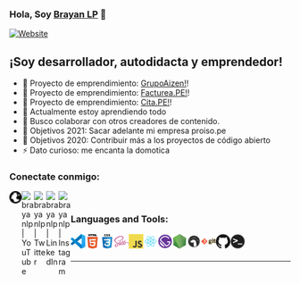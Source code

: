 ### Hola, Soy [Brayan LP][website] 👋

[![Website](https://img.shields.io/website?label=Brayanlp.dev&style=for-the-badge&url=https%3A%2F%2Fwww.brayanlp.dev)](https://brayanlp.dev)


## ¡Soy desarrollador, autodidacta y emprendedor!

- 🔭 Proyecto de emprendimiento: [GrupoAizen!][grupoaizen]!
- 🔭 Proyecto de emprendimiento: [Facturea.PE!][facturea]!
- 🔭 Proyecto de emprendimiento: [Cita.PE!][cita]!
- 🌱 Actualmente estoy aprendiendo todo 
- 👯 Busco colaborar con otros creadores de contenido.
- 🥅 Objetivos 2021: Sacar adelante mi empresa proiso.pe
- 🥅 Objetivos 2020: Contribuir más a los proyectos de código abierto
- ⚡ Dato curioso: me encanta la domotica

### Conectate conmigo:

[<img align="left" alt="brayanlp.com" width="22px" src="https://raw.githubusercontent.com/iconic/open-iconic/master/svg/globe.svg" />][website]
[<img align="left" alt="brayanlp | YouTube" width="22px" src="https://cdn.jsdelivr.net/npm/simple-icons@v3/icons/youtube.svg" />][youtube]
[<img align="left" alt="brayanlp | Twitter" width="22px" src="https://cdn.jsdelivr.net/npm/simple-icons@v3/icons/twitter.svg" />][twitter]
[<img align="left" alt="brayanlp | LinkedIn" width="22px" src="https://cdn.jsdelivr.net/npm/simple-icons@v3/icons/linkedin.svg" />][linkedin]
[<img align="left" alt="brayanlp | Instagram" width="22px" src="https://cdn.jsdelivr.net/npm/simple-icons@v3/icons/instagram.svg" />][instagram]

<br />

### Languages and Tools:

[<img align="left" alt="Visual Studio Code" width="26px" src="https://raw.githubusercontent.com/github/explore/80688e429a7d4ef2fca1e82350fe8e3517d3494d/topics/visual-studio-code/visual-studio-code.png" />][webdevplaylist]
[<img align="left" alt="HTML5" width="26px" src="https://raw.githubusercontent.com/github/explore/80688e429a7d4ef2fca1e82350fe8e3517d3494d/topics/html/html.png" />][webdevplaylist]
[<img align="left" alt="CSS3" width="26px" src="https://raw.githubusercontent.com/github/explore/80688e429a7d4ef2fca1e82350fe8e3517d3494d/topics/css/css.png" />][cssplaylist]
[<img align="left" alt="Sass" width="26px" src="https://raw.githubusercontent.com/github/explore/80688e429a7d4ef2fca1e82350fe8e3517d3494d/topics/sass/sass.png" />][cssplaylist]
[<img align="left" alt="JavaScript" width="26px" src="https://raw.githubusercontent.com/github/explore/80688e429a7d4ef2fca1e82350fe8e3517d3494d/topics/javascript/javascript.png" />][jsplaylist]
[<img align="left" alt="React" width="26px" src="https://raw.githubusercontent.com/github/explore/80688e429a7d4ef2fca1e82350fe8e3517d3494d/topics/react/react.png" />][reactplaylist]
[<img align="left" alt="Gatsby" width="26px" src="https://raw.githubusercontent.com/github/explore/e94815998e4e0713912fed477a1f346ec04c3da2/topics/gatsby/gatsby.png" />][webdevplaylist]
 
[<img align="left" alt="Node.js" width="26px" src="https://raw.githubusercontent.com/github/explore/80688e429a7d4ef2fca1e82350fe8e3517d3494d/topics/nodejs/nodejs.png" />][webdevplaylist]
[<img align="left" alt="Deno" width="26px" src="https://raw.githubusercontent.com/github/explore/361e2821e2dea67711cde99c9c40ed357061cf27/topics/deno/deno.png" />][webdevplaylist]

[<img align="left" alt="Git" width="26px" src="https://raw.githubusercontent.com/github/explore/80688e429a7d4ef2fca1e82350fe8e3517d3494d/topics/git/git.png" />][webdevplaylist]
[<img align="left" alt="GitHub" width="26px" src="https://raw.githubusercontent.com/github/explore/78df643247d429f6cc873026c0622819ad797942/topics/github/github.png" />][webdevplaylist]
[<img align="left" alt="Terminal" width="26px" src="https://raw.githubusercontent.com/github/explore/80688e429a7d4ef2fca1e82350fe8e3517d3494d/topics/terminal/terminal.png" />][webdevplaylist]

<br />
<br />


---


[website]: https://brayanlp.dev
[course]: http://presto.pe
[facturea]: https://facturea.pe
[cita]: https://cita.pe
[grupoaizen]: https://grupoaizen.com
[twitter]: https://twitter.com/brayanlpdev
[youtube]: https://www.youtube.com/channel/UCmjtTJCkvucbRtmlsND_aTQ
[instagram]: https://www.instagram.com/brayanlpdev/
[linkedin]: https://linkedin.com/in/brayanlp
[webdevplaylist]: https://brayanlp.dev
[jsplaylist]: https://brayanlp.dev
[cssplaylist]: https://brayanlp.dev
[reactplaylist]: https://brayanlp.dev
